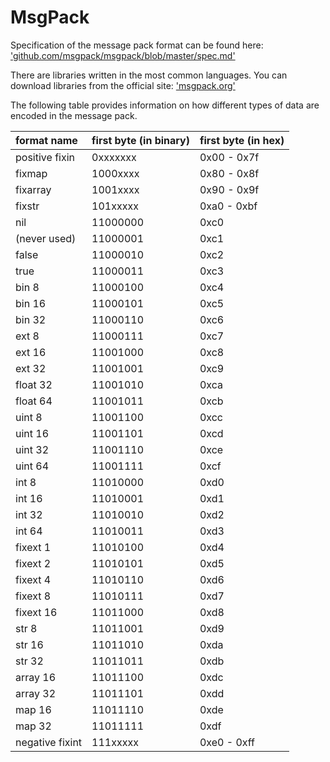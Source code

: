 # MsgPack

Specification of the message pack format can be found here: ['github.com/msgpack/msgpack/blob/master/spec.md'](https://github.com/msgpack/msgpack/blob/master/spec.md)

There are libraries written in the most common languages.
You can download libraries from the official site: ['msgpack.org'](https://msgpack.org/)

The following table provides information on how different types of data are encoded in the message pack.

| format name     | first byte (in binary) | first byte (in hex) |
| :-------------- | :--------------------- | :------------------ |
| positive fixin  | 0xxxxxxx               | 0x00 - 0x7f         |
| fixmap          | 1000xxxx               | 0x80 - 0x8f         |
| fixarray        | 1001xxxx               | 0x90 - 0x9f         |
| fixstr          | 101xxxxx               | 0xa0 - 0xbf         |
| nil             | 11000000               | 0xc0                |
| (never used)    | 11000001               | 0xc1                |
| false           | 11000010               | 0xc2                |
| true            | 11000011               | 0xc3                |
| bin 8           | 11000100               | 0xc4                |
| bin 16          | 11000101               | 0xc5                |
| bin 32          | 11000110               | 0xc6                |
| ext 8           | 11000111               | 0xc7                |
| ext 16          | 11001000               | 0xc8                |
| ext 32          | 11001001               | 0xc9                |
| float 32        | 11001010               | 0xca                |
| float 64        | 11001011               | 0xcb                |
| uint 8          | 11001100               | 0xcc                |
| uint 16         | 11001101               | 0xcd                |
| uint 32         | 11001110               | 0xce                |
| uint 64         | 11001111               | 0xcf                |
| int 8           | 11010000               | 0xd0                |
| int 16          | 11010001               | 0xd1                |
| int 32          | 11010010               | 0xd2                |
| int 64          | 11010011               | 0xd3                |
| fixext 1        | 11010100               | 0xd4                |
| fixext 2        | 11010101               | 0xd5                |
| fixext 4        | 11010110               | 0xd6                |
| fixext 8        | 11010111               | 0xd7                |
| fixext 16       | 11011000               | 0xd8                |
| str 8           | 11011001               | 0xd9                |
| str 16          | 11011010               | 0xda                |
| str 32          | 11011011               | 0xdb                |
| array 16        | 11011100               | 0xdc                |
| array 32        | 11011101               | 0xdd                |
| map 16          | 11011110               | 0xde                |
| map 32          | 11011111               | 0xdf                |
| negative fixint | 111xxxxx               | 0xe0 - 0xff         |
